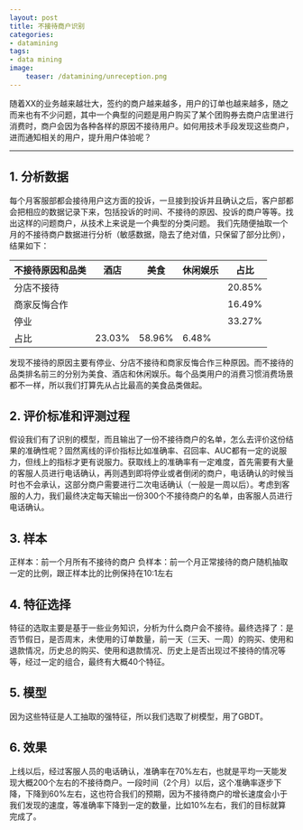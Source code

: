 ```yaml
---
layout: post
title: 不接待商户识别
categories:
- datamining
tags:
- data mining
image:
    teaser: /datamining/unreception.png
---
```


随着XX的业务越来越壮大，签约的商户越来越多，用户的订单也越来越多，随之而来也有不少问题，其中一个典型的问题是用户购买了某个团购券去商户店里进行消费时，商户会因为各种各样的原因不接待用户。如何用技术手段发现这些商户，进而通知相关的用户，提升用户体验呢？

---------------------------

## 1. 分析数据

每个月客服部都会接待用户这方面的投诉，一旦接到投诉并且确认之后，客户部都会把相应的数据记录下来，包括投诉的时间、不接待的原因、投诉的商户等等。找出这样的问题商户，从技术上来说是一个典型的分类问题。
我们先随便抽取一个月的不接待商户数据进行分析（敏感数据，隐去了绝对值，只保留了部分比例），结果如下：

| 不接待原因和品类   | 酒店     | 美食     | 休闲娱乐   | 占比     |
| ------------------ | -------- | -------- | ---------- | -------- |
| 分店不接待         |          |          |            | 20.85%   |
| 商家反悔合作       |          |          |            | 16.49%   |
| 停业               |          |          |            | 33.27%   |
| 占比               | 23.03%   | 58.96%   | 6.48%      |          |

发现不接待的原因主要有停业、分店不接待和商家反悔合作三种原因。而不接待的品类排名前三的分别为美食、酒店和休闲娱乐。每个品类用户的消费习惯消费场景都不一样，所以我们打算先从占比最高的美食品类做起。


## 2. 评价标准和评测过程

假设我们有了识别的模型，而且输出了一份不接待商户的名单，怎么去评价这份结果的准确性呢？固然离线的评价指标比如准确率、召回率、AUC都有一定的说服力，但线上的指标才更有说服力。获取线上的准确率有一定难度，首先需要有大量的客服人员进行电话确认，再则遇到即将停业或者倒闭的商户，电话确认的时候当时也不会承认，这部分商户需要进行二次电话确认（一般是一周以后）。考虑到客服的人力，我们最终决定每天输出一份300个不接待商户的名单，由客服人员进行电话确认。


## 3. 样本

正样本：前一个月所有不接待的商户
负样本：前一个月正常接待的商户随机抽取一定的比例，跟正样本比的比例保持在10:1左右


## 4. 特征选择

特征的选取主要是基于一些业务知识，分析为什么商户会不接待。最终选择了：是否节假日，是否周末，未使用的订单数量，前一天（三天、一周）的购买、使用和退款情况，历史总的购买、使用和退款情况、历史上是否出现过不接待的情况等等，经过一定的组合，最终有大概40个特征。


## 5. 模型

因为这些特征是人工抽取的强特征，所以我们选取了树模型，用了GBDT。


## 6. 效果

上线以后，经过客服人员的电话确认，准确率在70%左右，也就是平均一天能发现大概200个左右的不接待商户。一段时间（2个月）以后，这个准确率逐步下降，下降到60%左右，这也符合我们的预期，因为不接待商户的增长速度会小于我们发现的速度，等准确率下降到一定的数量，比如10%左右，我们的目标就算完成了。
